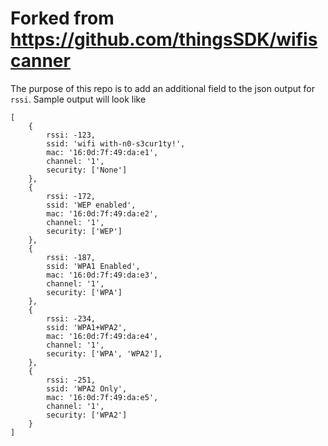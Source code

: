 # Forked from https://github.com/thingsSDK/wifiscanner

The purpose of this repo is to add an additional field to the json output for `rssi`.  Sample output will look like

```
[
    {
        rssi: -123,
        ssid: 'wifi with-n0-s3cur1ty!',
        mac: '16:0d:7f:49:da:e1',
        channel: '1',
        security: ['None']
    },
    {
        rssi: -172,
        ssid: 'WEP enabled',
        mac: '16:0d:7f:49:da:e2',
        channel: '1',
        security: ['WEP']
    },
    {
        rssi: -187,
        ssid: 'WPA1 Enabled',
        mac: '16:0d:7f:49:da:e3',
        channel: '1',
        security: ['WPA']
    },
    {
        rssi: -234,
        ssid: 'WPA1+WPA2',
        mac: '16:0d:7f:49:da:e4',
        channel: '1',
        security: ['WPA', 'WPA2'],
    },
    {
        rssi: -251,
        ssid: 'WPA2 Only',
        mac: '16:0d:7f:49:da:e5',
        channel: '1',
        security: ['WPA2']
    }
]
```

